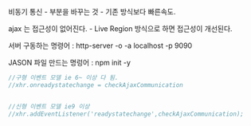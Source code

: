 비동기 통신 - 부분을 바꾸는 것 - 기존 방식보다 빠른속도.

ajax 는 접근성이 없어진다. - Live Region 방식으로 하면 접근성이 개선된다.

서버 구동하는 명령어 : http-server -o -a localhost -p 9090

JASON 파일 만드는 명렁어 : npm init -y

```javascript
//구형 이벤트 모델 ie 6~ 이상 다 됨.
//xhr.onreadystatechange = checkAjaxCommunication


//신형 이벤트 모델 ie9 이상
//xhr.addEventListener('readystatechange',checkAjaxCommunication);
```

